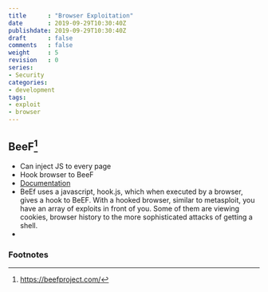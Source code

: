 ```yaml
---
title      : "Browser Exploitation"
date       : 2019-09-29T10:30:40Z
publishdate: 2019-09-29T10:30:40Z
draft      : false
comments   : false
weight     : 5
revision   : 0
series:
- Security
categories:
- development
tags:
- exploit
- browser
---
```


<!-- more -->

## BeeF[^1]

* Can inject JS to every page
* Hook browser to BeeF
* [Documentation](https://github.com/beefproject/beef/wiki)
* BeEf uses a javascript, hook.js, which when executed by a browser, gives a hook to BeEF. With a hooked browser, similar to metasploit, you have an array of exploits in front of you. Some of them are viewing cookies, browser history to the more sophisticated attacks of getting a shell.
*

### Footnotes

[^1]: https://beefproject.com/
[^2]:
